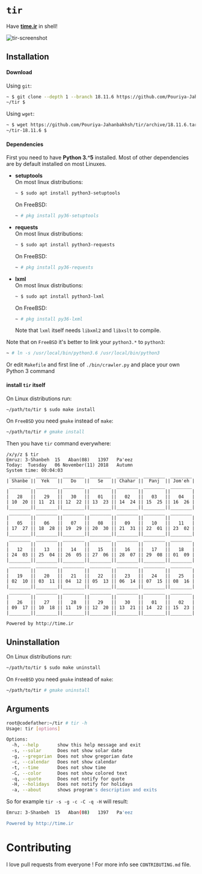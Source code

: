 # `tir`
Have [**time.ir**](http://time.ir) in shell!


![tir-screenshot](https://user-images.githubusercontent.com/20663776/48028608-d48f0000-e143-11e8-8aca-6cae76e20c35.png)


## Installation
#### Download
Using `git`:  
```sh
~ $ git clone --depth 1 --branch 18.11.6 https://github.com/Pouriya-Jahanbakhsh/tir && cd tir
~/tir $
```
Using `wget`:  
```sh
~ $ wget https://github.com/Pouriya-Jahanbakhsh/tir/archive/18.11.6.tar.gz && tar xf 18.11.6.tar.gz && cd tir-18.11.6
~/tir-18.11.6 $
```

#### Dependencies
First you need to have **Python 3.^5** installed. Most of other dependencies are by default installed on most Linuxes.  
* **setuptools**  
    On most linux distributions:  
    ```sh
    ~ $ sudo apt install python3-setuptools
    ```  
    On FreeBSD:  
    ```sh
    ~ # pkg install py36-setuptools
    ```
* **requests**  
    On most linux distributions:  
    ```sh
    ~ $ sudo apt install python3-requests
    ```  
    On FreeBSD:  
    ```sh
    ~ # pkg install py36-requests
    ```  
* **lxml**  
    On most linux distributions:  
    ```sh
    ~ $ sudo apt install python3-lxml
    ```  
    On FreeBSD:  
    ```sh
    ~ # pkg install py36-lxml
    ```  
    Note that `lxml` itself needs `libxml2` and `libxslt` to compile.

Note that on `FreeBSD` it's better to link your `python3.*` to `python3`:
```sh
~ # ln -s /usr/local/bin/python3.6 /usr/local/bin/python3
```
Or edit `Makefile` and first line of `./bin/crawler.py` and place your own Python 3 command

#### install `tir` itself
On Linux distributions run:
```sh
~/path/to/tir $ sudo make install
```  
On `FreeBSD` you need `gmake` instead of `make`:
```sh
~/path/to/tir # gmake install
```  

Then you have `tir` command everywhere:
```text
/x/y/z $ tir
Emruz: 3-Shanbeh  15   Aban(08)   1397   Pa'eez  
Today:  Tuesday   06 November(11) 2018   Autumn  
System time: 00:04:03
 ________  ________  ________  ________  ________  ________  ________
| Shanbe ||  Yek   ||   Do   ||   Se   || Chahar ||  Panj  || Jom'eh |
 ________  ________  ________  ________  ________  ________  ________ 
|        ||        ||        ||        ||        ||        ||        |
|   28   ||   29   ||   30   ||   01   ||   02   ||   03   ||   04   |
| 10  20 || 11  21 || 12  22 || 13  23 || 14  24 || 15  25 || 16  26 |
|________||________||________||________||________||________||________|
 ________  ________  ________  ________  ________  ________  ________ 
|        ||        ||        ||        ||        ||        ||        |
|   05   ||   06   ||   07   ||   08   ||   09   ||   10   ||   11   |
| 17  27 || 18  28 || 19  29 || 20  30 || 21  31 || 22  01 || 23  02 |
|________||________||________||________||________||________||________|
 ________  ________  ________  ________  ________  ________  ________ 
|        ||        ||        ||        ||        ||        ||        |
|   12   ||   13   ||   14   ||   15   ||   16   ||   17   ||   18   |
| 24  03 || 25  04 || 26  05 || 27  06 || 28  07 || 29  08 || 01  09 |
|________||________||________||________||________||________||________|
 ________  ________  ________  ________  ________  ________  ________ 
|        ||        ||        ||        ||        ||        ||        |
|   19   ||   20   ||   21   ||   22   ||   23   ||   24   ||   25   |
| 02  10 || 03  11 || 04  12 || 05  13 || 06  14 || 07  15 || 08  16 |
|________||________||________||________||________||________||________|
 ________  ________  ________  ________  ________  ________  ________ 
|        ||        ||        ||        ||        ||        ||        |
|   26   ||   27   ||   28   ||   29   ||   30   ||   01   ||   02   |
| 09  17 || 10  18 || 11  19 || 12  20 || 13  21 || 14  22 || 15  23 |
|________||________||________||________||________||________||________|

Powered by http://time.ir
```

## Uninstallation
On Linux distributions run:
```sh
~/path/to/tir $ sudo make uninstall
```  
On `FreeBSD` you need `gmake` instead of `make`:
```sh
~/path/to/tir # gmake uninstall
```  

## Arguments
```sh
root@codefather:~/tir # tir -h
Usage: tir [options]

Options:
  -h, --help       show this help message and exit
  -s, --solar      Does not show solar date
  -g, --gregorian  Does not show gregorian date
  -c, --calendar   Does not show calendar
  -t, --time       Does not show time
  -C, --color      Does not show colored text
  -q, --quote      Does not notify for quote
  -H, --holidays   Does not notify for holidays
  -a, --about      shows program's description and exits
```
So for example `tir -s -g -c -C -q -H` will result:
```sh
Emruz: 3-Shanbeh  15   Aban(08)   1397   Pa'eez  

Powered by http://time.ir
```

# Contributing
I love pull requests from everyone ! For more info see `CONTRIBUTING.md` file.
